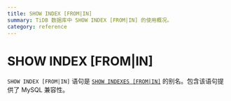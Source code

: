```yaml
---
title: SHOW INDEX [FROM|IN]
summary: TiDB 数据库中 SHOW INDEX [FROM|IN] 的使用概况。
category: reference
---
```


# SHOW INDEX [FROM|IN]

`SHOW INDEX [FROM|IN]` 语句是 [`SHOW INDEXES [FROM|IN]`](/v3.1/reference/sql/statements/show-indexes.md) 的别名。包含该语句提供了 MySQL 兼容性。
